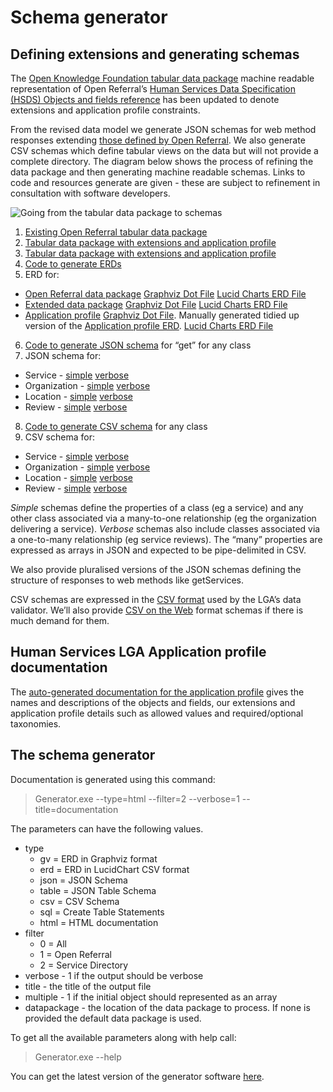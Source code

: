 # Schema generator
## Defining extensions and generating schemas
The [Open Knowledge Foundation tabular data package](https://raw.githubusercontent.com/openreferral/specification/master/datapackage.json) machine readable representation of Open Referral’s [Human Services Data Specification (HSDS) Objects and fields reference](https://openreferral.readthedocs.io/en/latest/hsds/reference/#objects-and-fields) has been updated to denote extensions and application profile constraints.

From the revised data model we generate JSON schemas for web method responses extending [those defined by Open Referral](https://openreferral.readthedocs.io/en/latest/_static/swagger/?url=../openapi-hsda.yaml#). We  also generate CSV schemas which define tabular views on the data but will not provide a complete directory. The diagram below shows the process of refining the data package and then generating machine readable schemas. Links to code and resources generate are given - these are subject to refinement in consultation with software developers.

![Going from the tabular data package to schemas](https://github.com/esd-org-uk/human-services/blob/master/Resources/FromTabularDataPackageToEverything.PNG)

1.  [Existing Open Referral tabular data package](https://raw.githubusercontent.com/openreferral/specification/master/datapackage.json)
2.  [Tabular data package with extensions and application profile](https://raw.githubusercontent.com/esd-org-uk/human-services/master/SchemaGenerator/Generator/ExtendedDataPackage.json)
3.  [Tabular data package with extensions and application profile](https://raw.githubusercontent.com/esd-org-uk/human-services/master/SchemaGenerator/Generator/ExtendedDataPackage.json)
4.  [Code to generate ERDs](https://github.com/esd-org-uk/human-services/tree/master/SchemaGenerator)
5.  ERD for:
  - [Open Referral data package](https://github.com/esd-org-uk/human-services/raw/master/Resources/OpenReferralERD.png) [Graphviz Dot File](https://raw.githubusercontent.com/esd-org-uk/human-services/master/Resources/OpenReferralERD.gv) [Lucid Charts ERD File](https://raw.githubusercontent.com/esd-org-uk/human-services/master/Resources/OpenReferralERD.csv)
  - [Extended data package](https://github.com/esd-org-uk/human-services/raw/master/Resources/AllERD.png) [Graphviz Dot File](https://github.com/esd-org-uk/human-services/raw/master/Resources/AllERD.gv) [Lucid Charts ERD File](https://github.com/esd-org-uk/human-services/raw/master/Resources/AllERD.csv)
  - [Application profile](https://github.com/esd-org-uk/human-services/raw/master/Resources/ApplicationProfileERD.png) [Graphviz Dot File](https://github.com/esd-org-uk/human-services/raw/master/Resources/ApplicationProfileERD.gv). Manually generated tidied up version of the [Application profile ERD](https://github.com/esd-org-uk/human-services/raw/master/Resources/LGA_ApplicationProfileBasicEntityRelationshipDiagram.png). [Lucid Charts ERD File](https://github.com/esd-org-uk/human-services/raw/master/Resources/ApplicationProfileERD.csv)
6. [Code to generate JSON schema](https://github.com/esd-org-uk/human-services/tree/master/SchemaGenerator) for “get” for any class
7. JSON schema for:
  - Service - [simple](https://raw.githubusercontent.com/esd-org-uk/human-services/master/Schemas/service.schema.json) [verbose](https://raw.githubusercontent.com/esd-org-uk/human-services/master/Schemas/service.schema.verbose.json)
  - Organization - [simple](https://raw.githubusercontent.com/esd-org-uk/human-services/master/Schemas/organization.schema.json) [verbose](https://raw.githubusercontent.com/esd-org-uk/human-services/master/Schemas/organization.schema.verbose.json)
  - Location - [simple](https://raw.githubusercontent.com/esd-org-uk/human-services/master/Schemas/location.schema.json) [verbose](https://raw.githubusercontent.com/esd-org-uk/human-services/master/Schemas/location.schema.verbose.json)
  - Review - [simple](https://raw.githubusercontent.com/esd-org-uk/human-services/master/Schemas/review.schema.json) [verbose](https://raw.githubusercontent.com/esd-org-uk/human-services/master/Schemas/review.schema.verbose.json)
8. [Code to generate CSV schema](https://github.com/esd-org-uk/human-services/tree/master/SchemaGenerator) for any class
9.  CSV schema for:
  - Service - [simple](https://raw.githubusercontent.com/esd-org-uk/human-services/master/Schemas/service.schema.csv) [verbose](https://raw.githubusercontent.com/esd-org-uk/human-services/master/Schemas/service.schema.verbose.csv)
  - Organization - [simple](https://raw.githubusercontent.com/esd-org-uk/human-services/master/Schemas/organization.schema.csv) [verbose](https://raw.githubusercontent.com/esd-org-uk/human-services/master/Schemas/organization.schema.verbose.csv)
  - Location - [simple](https://raw.githubusercontent.com/esd-org-uk/human-services/master/Schemas/location.schema.csv) [verbose](https://raw.githubusercontent.com/esd-org-uk/human-services/master/Schemas/location.schema.verbose.csv)
  - Review - [simple](https://raw.githubusercontent.com/esd-org-uk/human-services/master/Schemas/review.schema.csv) [verbose](https://raw.githubusercontent.com/esd-org-uk/human-services/master/Schemas/review.schema.verbose.csv)

*Simple* schemas define the properties of a class (eg a service) and any other class associated via a many-to-one relationship (eg the organization delivering a service). *Verbose* schemas also include classes associated via a one-to-many relationship (eg service reviews). The “many” properties are expressed as arrays in JSON and expected to be pipe-delimited in CSV.

We also provide pluralised versions of the JSON schemas defining the structure of responses to web methods like getServices.

CSV schemas are expressed in the [CSV format](https://validator.opendata.esd.org.uk/csvschema) used by the LGA’s data validator. We’ll also provide [CSV on the Web](https://www.w3.org/TR/tabular-data-primer/) format schemas if there is much demand for them.

## Human Services LGA Application profile documentation
The [auto-generated documentation for the application profile](http://htmlpreview.github.io/?https://github.com/esd-org-uk/human-services/blob/master/Schemas/documentation.html) gives the names and descriptions of the objects and fields, our extensions and application profile details such as allowed values and required/optional taxonomies.

## The schema generator
Documentation is generated using this command: 
>Generator.exe --type=html --filter=2 --verbose=1 --title=documentation

The parameters  can have the following values.

- type
  - gv = ERD in Graphviz format
  - erd = ERD in LucidChart CSV format
  - json = JSON Schema
  - table = JSON Table Schema
  - csv = CSV Schema
  - sql = Create Table Statements
  - html = HTML documentation
- filter
  - 0 = All
  - 1 = Open Referral
  - 2 = Service Directory
- verbose - 1 if the output should be verbose
- title - the title of the output file
- multiple - 1 if the initial object should represented as an array
- datapackage - the location of the data package to process. If none is provided the default data package is used.

To get all the available parameters along with help call: 
>Generator.exe --help 

You can get the latest version of the generator software [here](https://github.com/esd-org-uk/human-services/blob/master/SchemaGenerator/Releases/Generator.1.0.0.zip).
